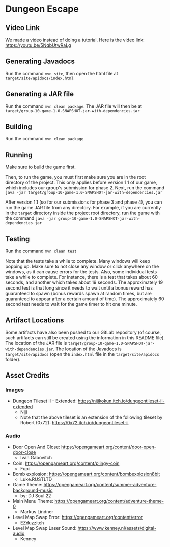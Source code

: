 # Dungeon Escape

## Video Link

We made a video instead of doing a tutorial. Here is the video link: https://youtu.be/5NqbUtwRaLg

## Generating Javadocs

Run the command `mvn site`, then open the html file at `target/site/apidocs/index.html`

## Generating a JAR file 

Run the command `mvn clean package`. The JAR file will then be at `target/group-10-game-1.0-SNAPSHOT-jar-with-dependencies.jar`

## Building

Run the command `mvn clean package`

## Running

Make sure to build the game first.

Then, to run the game, you must first make sure you are in the root directory of the project. This only applies before version 1.1 of our game, which includes our group's submission for phase 2. Next, run the command `java -jar target/group-10-game-1.0-SNAPSHOT-jar-with-dependencies.jar`

After version 1.1 (so for our submissions for phase 3 and phase 4), you can run the game JAR file from any directory. For example, if you are currently in the `target` directory inside the project root directory, run the game with the command `java -jar group-10-game-1.0-SNAPSHOT-jar-with-dependencies.jar`

## Testing

Run the command `mvn clean test`

Note that the tests take a while to complete. Many windows will keep popping up. Make sure to not close any window or click anywhere on the windows, as it can cause errors for the tests. Also, some individual tests take a while to complete. For instance, there is a test that takes about 60 seconds, and another which takes about 19 seconds. The approximately 19 second test is that long since it needs to wait until a bonus reward has guaranteed to spawn (bonus rewards spawn at random times, but are guaranteed to appear after a certain amount of time). The approximately 60 second test needs to wait for the game timer to hit one minute.

## Artifact Locations

Some artifacts have also been pushed to our GitLab repository (of course, such artifacts can still be created using the information in this README file). The location of the JAR file is `target/group-10-game-1.0-SNAPSHOT-jar-with-dependencies.jar`. The location of the Javadocs is `target/site/apidocs` (open the `index.html` file in the `target/site/apidocs` folder).

## Asset Credits

### Images

- Dungeon Tileset II - Extended: https://nijikokun.itch.io/dungeontileset-ii-extended
  - Niji
  - Note that the above tileset is an extension of the following tileset by Robert (0x72): https://0x72.itch.io/dungeontileset-ii

### Audio

- Door Open And Close: https://opengameart.org/content/door-open-door-close
  - Ivan Gabovitch
- Coin: https://opengameart.org/content/plingy-coin
  - Fupi
- Bomb explosion: https://opengameart.org/content/bombexplosion8bit
  - Luke.RUSTLTD
- Game Theme: https://opengameart.org/content/summer-adventure-background-music
  - by: DJ Soul 22
- Main Menu Theme: https://opengameart.org/content/adventure-theme-0
  - Markus Lindner
- Level Map Swap Error: https://opengameart.org/content/error
  - EZduzziteh
- Level Map Swap Laser Sound: https://www.kenney.nl/assets/digital-audio
  - Kenney
